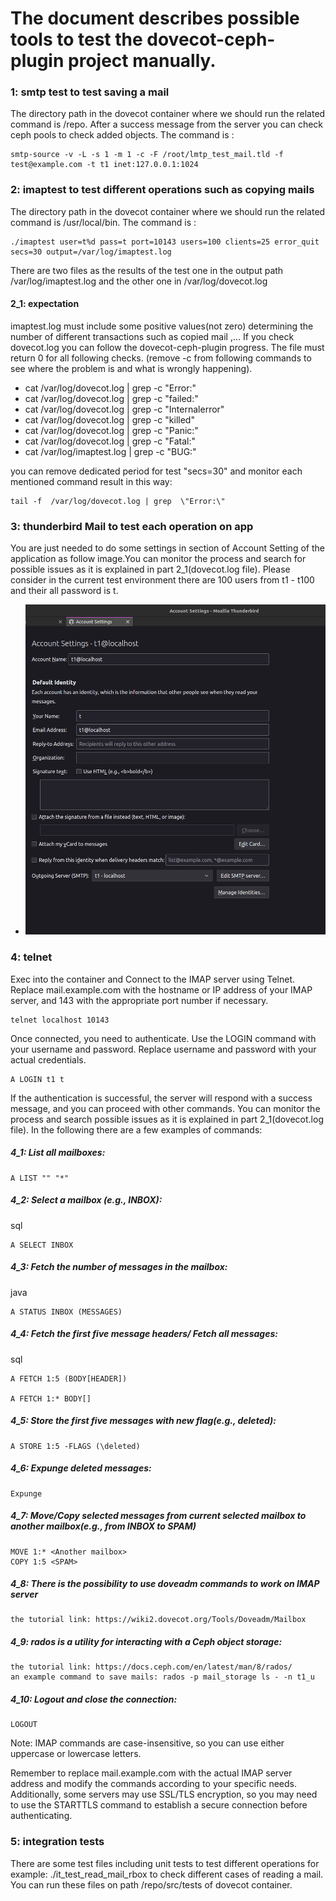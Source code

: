 The document describes  possible tools to test the dovecot-ceph-plugin project manually.
======================
### 1: smtp test to test saving a mail
The directory path in the dovecot container where we should run the related command is /repo. After a success message from the server you can check ceph pools to check added objects.
    The command is :

    smtp-source -v -L -s 1 -m 1 -c -F /root/lmtp_test_mail.tld -f test@example.com -t t1 inet:127.0.0.1:1024

### 2: imaptest to test different operations such as copying mails
The directory path in the dovecot container where we should run the related command is /usr/local/bin.
    The command is : 

    ./imaptest user=t%d pass=t port=10143 users=100 clients=25 error_quit secs=30 output=/var/log/imaptest.log

There are two files as the results of the test one in the output path /var/log/imaptest.log and the other one in /var/log/dovecot.log 
#### 2_1: expectation 
imaptest.log must include some positive values(not zero) determining the number of different transactions such as copied mail ,...
    If you check dovecot.log you can follow the dovecot-ceph-plugin progress. The file must return 0 for all following checks. (remove -c from          following commands to see where the problem is and what is wrongly happening).

   - cat /var/log/dovecot.log | grep -c \"Error:\"
   - cat /var/log/dovecot.log | grep -c \"failed:\"
   - cat /var/log/dovecot.log | grep -c \"Internalerror\"
   - cat /var/log/dovecot.log | grep -c \"killed\"
   - cat /var/log/dovecot.log | grep -c \"Panic:\"
   - cat /var/log/dovecot.log | grep -c \"Fatal:\"
   - cat /var/log/imaptest.log | grep -c \"BUG:\"

you can remove dedicated period for test "secs=30" and monitor each mentioned command result in this way:

    tail -f  /var/log/dovecot.log | grep  \"Error:\" 

### 3: thunderbird Mail to test each operation on app
You are just needed to do some settings in section of Account Setting of the application as follow image.You can monitor the process and search for possible issues as it is explained in part 2_1(dovecot.log file). Please consider in the current test environment there are 100 users from t1 - t100 and their all password is t.
- ![Screenshot](img/thunderbird_AccountSetting.png)

### 4: telnet 

Exec into the container and
    Connect to the IMAP server using Telnet. Replace mail.example.com with the hostname or IP address of your IMAP server, and 143 with the appropriate port number if necessary.

    telnet localhost 10143

Once connected, you need to authenticate. Use the LOGIN command with your username and password. Replace username and password with your actual credentials.

    A LOGIN t1 t

If the authentication is successful, the server will respond with a success message, and you can proceed with other commands. You can monitor the process and search possible issues as it is explained in part 2_1(dovecot.log file). In the following there are a few examples of commands:
##### 4_1: List all mailboxes:

    A LIST "" "*"

##### 4_2: Select a mailbox (e.g., INBOX):
sql

    A SELECT INBOX

##### 4_3: Fetch the number of messages in the mailbox:
java

    A STATUS INBOX (MESSAGES)

##### 4_4: Fetch the first five message headers/ Fetch all messages: 
sql

    A FETCH 1:5 (BODY[HEADER])

    A FETCH 1:* BODY[]

##### 4_5: Store the first five messages with new flag(e.g., deleted):

    A STORE 1:5 -FLAGS (\deleted)
##### 4_6: Expunge deleted messages:

    Expunge
##### 4_7: Move/Copy selected messages from current selected mailbox to another mailbox(e.g., from INBOX to SPAM)

    MOVE 1:* <Another mailbox>
    COPY 1:5 <SPAM>
##### 4_8: There is the possibility to use doveadm commands to work on IMAP server

    the tutorial link: https://wiki2.dovecot.org/Tools/Doveadm/Mailbox  
##### 4_9: rados is a utility for interacting with a Ceph object storage:
    the tutorial link: https://docs.ceph.com/en/latest/man/8/rados/
    an example command to save mails: rados -p mail_storage ls - -n t1_u         
##### 4_10: Logout and close the connection:

    LOGOUT

Note: IMAP commands are case-insensitive, so you can use either uppercase or lowercase letters.

Remember to replace mail.example.com with the actual IMAP server address and modify the commands according to your specific needs. Additionally, some servers may use SSL/TLS encryption, so you may need to use the STARTTLS command to establish a secure connection before authenticating.

### 5: integration tests
There are some test files including unit tests to test different operations for example: ./it_test_read_mail_rbox to check different cases of reading a mail. You can run these files on path /repo/src/tests of dovecot container.